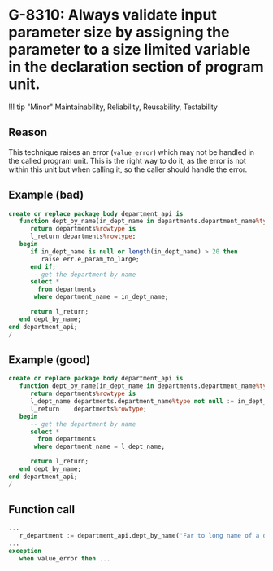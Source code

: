 # G-8310: Always validate input parameter size by assigning the parameter to a size limited variable in the declaration section of program unit.

!!! tip "Minor"
    Maintainability, Reliability, Reusability, Testability

## Reason

This technique raises an error (`value_error`) which may not be handled in the called program unit. This is the right way to do it, as the error is not within this unit but when calling it, so the caller should handle the error.

## Example (bad)

``` sql
create or replace package body department_api is
   function dept_by_name(in_dept_name in departments.department_name%type)
      return departments%rowtype is
      l_return departments%rowtype;
   begin
      if in_dept_name is null or length(in_dept_name) > 20 then
         raise err.e_param_to_large;
      end if;
      -- get the department by name
      select *
        from departments
       where department_name = in_dept_name;

      return l_return;
   end dept_by_name;
end department_api;
/
```

## Example (good)

``` sql
create or replace package body department_api is
   function dept_by_name(in_dept_name in departments.department_name%type)
      return departments%rowtype is
      l_dept_name departments.department_name%type not null := in_dept_name;
      l_return    departments%rowtype;
   begin
      -- get the department by name
      select *
        from departments
       where department_name = l_dept_name;

      return l_return;
   end dept_by_name;
end department_api;
/
```

## Function call

``` sql
...
   r_department := department_api.dept_by_name('Far to long name of a department');
...
exception
   when value_error then ...
```